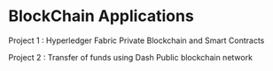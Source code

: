 # BlockChain Applications
 
Project 1 : Hyperledger Fabric Private Blockchain and Smart Contracts

Project 2 : Transfer of funds using Dash Public blockchain network 
